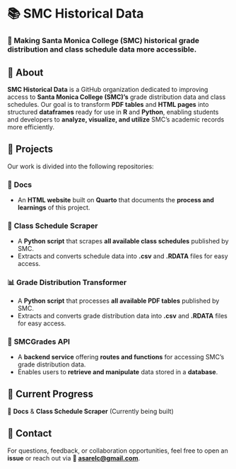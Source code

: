 # 📚 SMC Historical Data  

### 📌 Making Santa Monica College (SMC) historical grade distribution and class schedule data more accessible.

## 📖 About  
**SMC Historical Data** is a GitHub organization dedicated to improving access to **Santa Monica College (SMC)’s** grade distribution data and class schedules. Our goal is to transform **PDF tables** and **HTML pages** into structured **dataframes** ready for use in **R** and **Python**, enabling students and developers to **analyze, visualize, and utilize** SMC’s academic records more efficiently.  

## 📂 Projects  
Our work is divided into the following repositories:  

### 📜 **Docs**  
- An **HTML website** built on **Quarto** that documents the **process and learnings** of this project.  

### 📅 **Class Schedule Scraper**  
- A **Python script** that scrapes **all available class schedules** published by SMC.  
- Extracts and converts schedule data into **.csv** and **.RDATA** files for easy access.  

### 📊 **Grade Distribution Transformer**  
- A **Python script** that processes **all available PDF tables** published by SMC.  
- Extracts and converts grade distribution data into **.csv** and **.RDATA** files for easy access.  

### 🔌 **SMCGrades API**  
- A **backend service** offering **routes and functions** for accessing SMC’s grade distribution data.  
- Enables users to **retrieve and manipulate** data stored in a **database**.  

## 🚀 Current Progress  
🚧 **Docs** & **Class Schedule Scraper** (Currently being built)

## 📧 Contact  
For questions, feedback, or collaboration opportunities, feel free to open an **issue** or reach out via **📩 asarelc@gmail.com**.  
